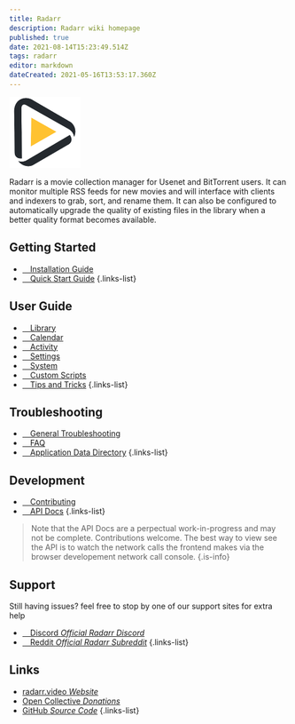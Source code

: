 ```yaml
---
title: Radarr
description: Radarr wiki homepage
published: true
date: 2021-08-14T15:23:49.514Z
tags: radarr
editor: markdown
dateCreated: 2021-05-16T13:53:17.360Z
---
```


![128.png](/assets/radarr/logos/128.png)

Radarr is a movie collection manager for Usenet and BitTorrent users. It can monitor multiple RSS feeds for new movies and will interface with clients and indexers to grab, sort, and rename them. It can also be configured to automatically upgrade the quality of existing files in the library when a better quality format becomes available.

## Getting Started

- [<i class="fas fa-plus-square"></i>&emsp;Installation Guide](/radarr/installation)
- [<i class="fas fa-book-open"></i>&emsp;Quick Start Guide](/radarr/quick-start-guide)
{.links-list}

## User Guide

- [<i class="fas fa-play"></i>&emsp;Library](/radarr/library)
- [<i class="fas fa-calendar-alt"></i>&emsp;Calendar](/radarr/calendar)
- [<i class="fas fa-clock"></i>&emsp;Activity](/radarr/activity)
- [<i class="fas fa-cogs"></i>&emsp;Settings](/radarr/settings)
- [<i class="fas fa-laptop"></i>&emsp;System](/radarr/system)
- [<i class="fas fa-scroll"></i>&emsp;Custom Scripts](/radarr/custom-scripts)
- [<i class="fas fa-gifts"></i>&emsp;Tips and Tricks](/radarr/tips-and-tricks)
{.links-list}

## Troubleshooting

- [<i class="far fa-life-ring"></i>&emsp;General Troubleshooting](/radarr/troubleshooting)
- [<i class="far fa-question-circle"></i>&emsp;FAQ](/radarr/faq)
- [<i class="fas fa-database"></i>&emsp;Application Data Directory](/radarr/appdata-directory)
{.links-list}

## Development

- [<i class="fas fa-laptop-code"></i>&emsp;Contributing](/radarr/contributing)
- [<i class="fas fa-book"></i>&emsp;API Docs](https://radarr.video/docs/api/#/)
{.links-list}

> Note that the API Docs are a perpectual work-in-progress and may not be complete. Contributions welcome. The best way to view see the API is to watch the network calls the frontend makes via the browser developement network call console. {.is-info}

## Support

Still having issues? feel free to stop by one of our support sites for extra help

- [<i class="fab fa-discord"></i>&emsp;Discord *Official Radarr Discord*](https://radarr.video/discord)
- [<i class="fab fa-reddit"></i>&emsp;Reddit *Official Radarr Subreddit*](https://reddit.com/r/radarr)
{.links-list}

## Links

- [radarr.video *Website*](https://radarr.video)
- [Open Collective *Donations*](https://opencollective.com/radarr)
- [GitHub *Source Code*](https://github.com/radarr/radarr)
{.links-list}

